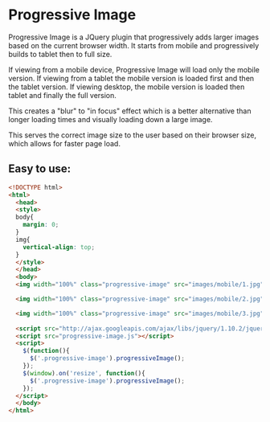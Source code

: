 Progressive Image
=============
Progressive Image is a JQuery plugin that progressively adds larger images based on the current browser width.  It starts from mobile and progressively builds to tablet then to full size.  

If viewing from a mobile device, Progressive Image will load only the mobile version.  If viewing from a tablet the mobile version is loaded first and then the tablet version.  If viewing desktop, the mobile version is loaded then tablet and finally the full version.

This creates a "blur" to "in focus" effect which is a better alternative than longer loading times and visually loading down a large image.

This serves the correct image size to the user based on their browser size, which allows for faster page load.

Easy to use:
-------
```html
<!DOCTYPE html>
<html>
  <head>
  <style>
  body{
    margin: 0;
  }
  img{
    vertical-align: top;
  }
  </style>
  </head>
  <body>
  <img width="100%" class="progressive-image" src="images/mobile/1.jpg" img-mobile="images/mobile/1.jpg" img-tablet="images/tablet/1.jpg" img-full="images/full/1.jpg" />

  <img width="100%" class="progressive-image" src="images/mobile/2.jpg" img-mobile="images/mobile/2.jpg" img-tablet="images/tablet/2.jpg" img-full="images/full/2.jpg" />

  <img width="100%" class="progressive-image" src="images/mobile/3.jpg" img-mobile="images/mobile/3.jpg" img-tablet="images/tablet/3.jpg" img-full="images/full/3.jpg" />
  
  <script src="http://ajax.googleapis.com/ajax/libs/jquery/1.10.2/jquery.min.js"></script>
  <script src="progressive-image.js"></script>
  <script>
    $(function(){
      $('.progressive-image').progressiveImage(); 
    });
    $(window).on('resize', function(){
      $('.progressive-image').progressiveImage(); 
    });
  </script>
  </body>
</html>
```
